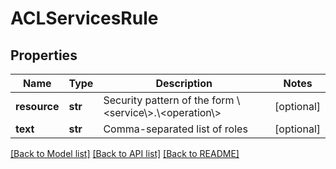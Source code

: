 # ACLServicesRule

## Properties
Name | Type | Description | Notes
------------ | ------------- | ------------- | -------------
**resource** | **str** | Security pattern of the form \\&lt;service\\&gt;.\\&lt;operation\\&gt;  | [optional] 
**text** | **str** | Comma-separated list of roles | [optional] 

[[Back to Model list]](../README.md#documentation-for-models) [[Back to API list]](../README.md#documentation-for-api-endpoints) [[Back to README]](../README.md)


